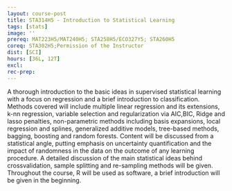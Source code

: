 ```yaml
---
layout: course-post
title: STA314H5 - Introduction to Statistical Learning
tags: [stats]
image: ''
prereq: MAT223H5/MAT240H5; STA258H5/ECO327Y5; STA260H5
coreq: STA302H5;Permission of the Instructor
dist: [SCI]
hours: [36L, 12T]
excl: 
rec-prep: 
---
```


A thorough introduction to the basic ideas in supervised statistical learning with a focus on regression and a brief introduction to classification. Methods covered will include multiple linear regression and its extensions, k-nn regression, variable selection and regularization via AIC,BIC, Ridge and lasso penalties, non-parametric methods including basis expansions, local regression and splines, generalized additive models, tree-based methods, bagging, boosting and random forests. Content will be discussed from a statistical angle, putting emphasis on uncertainty quantification and the impact of randomness in the data on the outcome of any learning procedure. A detailed discussion of the main statistical ideas behind crossvalidation, sample splitting and re-sampling methods will be given. Throughout the course, R will be used as software, a brief introduction will be given in the beginning.
